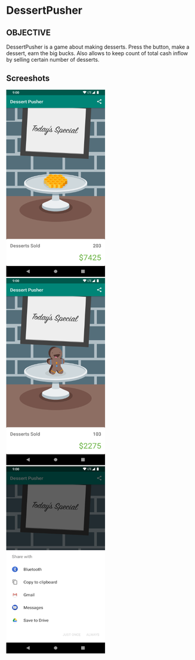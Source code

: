 # DessertPusher
## OBJECTIVE
DessertPusher is a game about making desserts. Press the button, make a dessert, earn the big bucks. Also allows to keep count of total cash inflow by selling certain number of desserts.
## Screeshots
<img src="screenshots/screen0.png" width="265" height="500"> <img src="screenshots/screen1.png" width="265" height="500"> <img src="screenshots/screen2.png" width="265" height="500">

